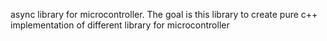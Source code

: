 async library for microcontroller. The goal is this library to create pure c++ implementation of different library for microcontroller
